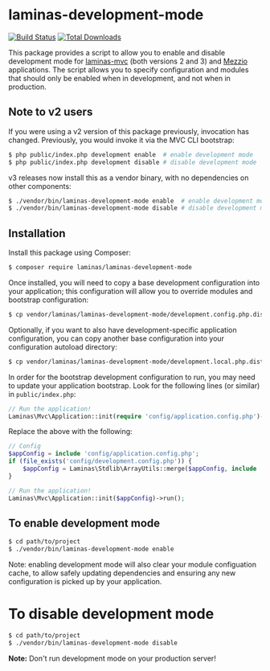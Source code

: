# laminas-development-mode

[![Build Status](https://github.com/laminas/laminas-development-mode/workflows/continuous-integration.yml/badge.svg)](https://github.com/laminas/laminas-development-mode/actions/workflows/continuous-integration.yml")
[![Total Downloads](https://poser.pugx.org/laminas/laminas-development-mode/downloads)](https://packagist.org/packages/laminas/laminas-development-mode)

This package provides a script to allow you to enable and disable development
mode for [laminas-mvc](https://docs.laminas.dev/laminas-mvc) (both versions 2
and 3) and [Mezzio](https://docs.mezzio.dev/mezzio)
applications. The script allows you to specify configuration and modules that
should only be enabled when in development, and not when in production.

## Note to v2 users

If you were using a v2 version of this package previously, invocation has
changed. Previously, you would invoke it via the MVC CLI bootstrap:

```bash
$ php public/index.php development enable  # enable development mode
$ php public/index.php development disable # disable development mode
```

v3 releases now install this as a vendor binary, with no dependencies on other
components:

```bash
$ ./vendor/bin/laminas-development-mode enable  # enable development mode
$ ./vendor/bin/laminas-development-mode disable # disable development mode
```

## Installation

Install this package using Composer:

```bash
$ composer require laminas/laminas-development-mode
```

Once installed, you will need to copy a base development configuration into your
application; this configuration will allow you to override modules and bootstrap
configuration:

```bash
$ cp vendor/laminas/laminas-development-mode/development.config.php.dist config/
```

Optionally, if you want to also have development-specific application
configuration, you can copy another base configuration into your configuration
autoload directory:

```bash
$ cp vendor/laminas/laminas-development-mode/development.local.php.dist config/autoload/
```

In order for the bootstrap development configuration to run, you may need to
update your application bootstrap. Look for the following lines (or similar) in
`public/index.php`:

```php
// Run the application!
Laminas\Mvc\Application::init(require 'config/application.config.php')->run();
```

Replace the above with the following:

```php
// Config
$appConfig = include 'config/application.config.php';
if (file_exists('config/development.config.php')) {
    $appConfig = Laminas\Stdlib\ArrayUtils::merge($appConfig, include 'config/development.config.php');
}

// Run the application!
Laminas\Mvc\Application::init($appConfig)->run();
```

## To enable development mode

```bash
$ cd path/to/project
$ ./vendor/bin/laminas-development-mode enable
```

Note: enabling development mode will also clear your module configuation cache,
to allow safely updating dependencies and ensuring any new configuration is
picked up by your application.

# To disable development mode

```bash
$ cd path/to/project
$ ./vendor/bin/laminas-development-mode disable
```

**Note:** Don't run development mode on your production server!

